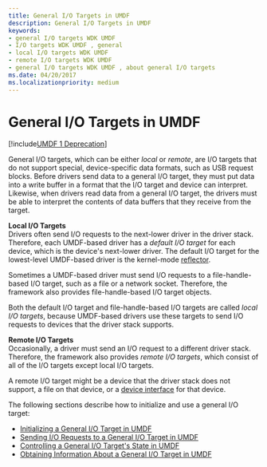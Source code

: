 ```yaml
---
title: General I/O Targets in UMDF
description: General I/O Targets in UMDF
keywords:
- general I/O targets WDK UMDF
- I/O targets WDK UMDF , general
- local I/O targets WDK UMDF
- remote I/O targets WDK UMDF
- general I/O targets WDK UMDF , about general I/O targets
ms.date: 04/20/2017
ms.localizationpriority: medium
---
```


# General I/O Targets in UMDF


[!include[UMDF 1 Deprecation](../includes/umdf-1-deprecation.md)]

General I/O targets, which can be either *local* or *remote*, are I/O targets that do not support special, device-specific data formats, such as USB request blocks. Before drivers send data to a general I/O target, they must put data into a write buffer in a format that the I/O target and device can interpret. Likewise, when drivers read data from a general I/O target, the drivers must be able to interpret the contents of data buffers that they receive from the target.

<a href="" id="local-i-o-targets-------"></a>**Local I/O Targets**   
Drivers often send I/O requests to the next-lower driver in the driver stack. Therefore, each UMDF-based driver has a *default I/O target* for each device, which is the device's next-lower driver. The default I/O target for the lowest-level UMDF-based driver is the kernel-mode [reflector](overview-of-the-umdf.md).

Sometimes a UMDF-based driver must send I/O requests to a file-handle-based I/O target, such as a file or a network socket. Therefore, the framework also provides file-handle-based I/O target objects.

Both the default I/O target and file-handle-based I/O targets are called *local I/O targets*, because UMDF-based drivers use these targets to send I/O requests to devices that the driver stack supports.

<a href="" id="remote-i-o-targets-------"></a>**Remote I/O Targets**   
Occasionally, a driver must send an I/O request to a different driver stack. Therefore, the framework also provides *remote I/O targets*, which consist of all of the I/O targets except local I/O targets.

A remote I/O target might be a device that the driver stack does not support, a file on that device, or a [device interface](using-device-interfaces-in-umdf-drivers.md) for that device.

The following sections describe how to initialize and use a general I/O target:

-   [Initializing a General I/O Target in UMDF](initializing-a-general-i-o-target-in-umdf.md)
-   [Sending I/O Requests to a General I/O Target in UMDF](sending-i-o-requests-to-a-general-i-o-target-in-umdf.md)
-   [Controlling a General I/O Target's State in UMDF](controlling-a-general-i-o-target-s-state-in-umdf.md)
-   [Obtaining Information About a General I/O Target in UMDF](obtaining-information-about-a-general-i-o-target-in-umdf.md)

 

 





